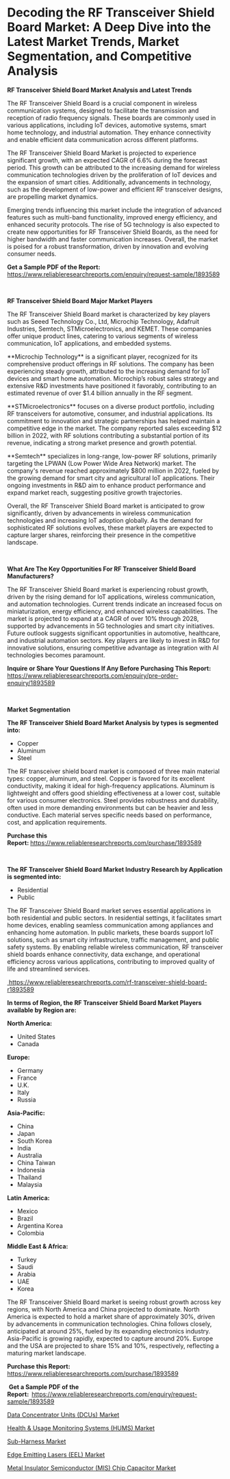 <p><h1>Decoding the RF Transceiver Shield Board Market: A Deep Dive into the Latest Market Trends, Market Segmentation, and Competitive Analysis</h1></p><p><strong>RF Transceiver Shield Board Market Analysis and Latest Trends</strong></p>
<p><p>The RF Transceiver Shield Board is a crucial component in wireless communication systems, designed to facilitate the transmission and reception of radio frequency signals. These boards are commonly used in various applications, including IoT devices, automotive systems, smart home technology, and industrial automation. They enhance connectivity and enable efficient data communication across different platforms.</p><p>The RF Transceiver Shield Board Market is projected to experience significant growth, with an expected CAGR of 6.6% during the forecast period. This growth can be attributed to the increasing demand for wireless communication technologies driven by the proliferation of IoT devices and the expansion of smart cities. Additionally, advancements in technology, such as the development of low-power and efficient RF transceiver designs, are propelling market dynamics.</p><p>Emerging trends influencing this market include the integration of advanced features such as multi-band functionality, improved energy efficiency, and enhanced security protocols. The rise of 5G technology is also expected to create new opportunities for RF Transceiver Shield Boards, as the need for higher bandwidth and faster communication increases. Overall, the market is poised for a robust transformation, driven by innovation and evolving consumer needs.</p></p>
<p><strong>Get a Sample PDF of the Report:&nbsp;</strong> <a href="https://www.reliableresearchreports.com/enquiry/request-sample/1893589?utm_campaign=11&utm_medium=2&utm_source=Github&utm_content=ia&utm_term=13022025&utm_id=rf-transceiver-shield-board">https://www.reliableresearchreports.com/enquiry/request-sample/1893589</a></p>
<p>&nbsp;</p>
<p><strong>RF Transceiver Shield Board Major Market Players</strong></p>
<p><p>The RF Transceiver Shield Board market is characterized by key players such as Seeed Technology Co., Ltd, Microchip Technology, Adafruit Industries, Semtech, STMicroelectronics, and KEMET. These companies offer unique product lines, catering to various segments of wireless communication, IoT applications, and embedded systems.</p><p>**Microchip Technology** is a significant player, recognized for its comprehensive product offerings in RF solutions. The company has been experiencing steady growth, attributed to the increasing demand for IoT devices and smart home automation. Microchip’s robust sales strategy and extensive R&D investments have positioned it favorably, contributing to an estimated revenue of over $1.4 billion annually in the RF segment.</p><p>**STMicroelectronics** focuses on a diverse product portfolio, including RF transceivers for automotive, consumer, and industrial applications. Its commitment to innovation and strategic partnerships has helped maintain a competitive edge in the market. The company reported sales exceeding $12 billion in 2022, with RF solutions contributing a substantial portion of its revenue, indicating a strong market presence and growth potential.</p><p>**Semtech** specializes in long-range, low-power RF solutions, primarily targeting the LPWAN (Low Power Wide Area Network) market. The company's revenue reached approximately $800 million in 2022, fueled by the growing demand for smart city and agricultural IoT applications. Their ongoing investments in R&D aim to enhance product performance and expand market reach, suggesting positive growth trajectories.</p><p>Overall, the RF Transceiver Shield Board market is anticipated to grow significantly, driven by advancements in wireless communication technologies and increasing IoT adoption globally. As the demand for sophisticated RF solutions evolves, these market players are expected to capture larger shares, reinforcing their presence in the competitive landscape.</p></p>
<p>&nbsp;</p>
<p><strong>What Are The Key Opportunities For RF Transceiver Shield Board Manufacturers?</strong></p>
<p><p>The RF Transceiver Shield Board market is experiencing robust growth, driven by the rising demand for IoT applications, wireless communication, and automation technologies. Current trends indicate an increased focus on miniaturization, energy efficiency, and enhanced wireless capabilities. The market is projected to expand at a CAGR of over 10% through 2028, supported by advancements in 5G technologies and smart city initiatives. Future outlook suggests significant opportunities in automotive, healthcare, and industrial automation sectors. Key players are likely to invest in R&D for innovative solutions, ensuring competitive advantage as integration with AI technologies becomes paramount.</p></p>
<p><strong>Inquire or Share Your Questions If Any Before Purchasing This Report:</strong> <a href="https://www.reliableresearchreports.com/enquiry/pre-order-enquiry/1893589?utm_campaign=11&utm_medium=2&utm_source=Github&utm_content=ia&utm_term=13022025&utm_id=rf-transceiver-shield-board">https://www.reliableresearchreports.com/enquiry/pre-order-enquiry/1893589</a></p>
<p>&nbsp;</p>
<p><strong>Market Segmentation</strong></p>
<p><strong>The RF Transceiver Shield Board Market Analysis by types is segmented into:</strong></p>
<p><ul><li>Copper</li><li>Aluminum</li><li>Steel</li></ul></p>
<p><p>The RF transceiver shield board market is composed of three main material types: copper, aluminum, and steel. Copper is favored for its excellent conductivity, making it ideal for high-frequency applications. Aluminum is lightweight and offers good shielding effectiveness at a lower cost, suitable for various consumer electronics. Steel provides robustness and durability, often used in more demanding environments but can be heavier and less conductive. Each material serves specific needs based on performance, cost, and application requirements.</p></p>
<p><strong>Purchase this Report:&nbsp;</strong><a href="https://www.reliableresearchreports.com/purchase/1893589?utm_campaign=11&utm_medium=2&utm_source=Github&utm_content=ia&utm_term=13022025&utm_id=rf-transceiver-shield-board">https://www.reliableresearchreports.com/purchase/1893589</a></p>
<p>&nbsp;</p>
<p><strong>The RF Transceiver Shield Board Market Industry Research by Application is segmented into:</strong></p>
<p><ul><li>Residential</li><li>Public</li></ul></p>
<p><p>The RF Transceiver Shield Board market serves essential applications in both residential and public sectors. In residential settings, it facilitates smart home devices, enabling seamless communication among appliances and enhancing home automation. In public markets, these boards support IoT solutions, such as smart city infrastructure, traffic management, and public safety systems. By enabling reliable wireless communication, RF transceiver shield boards enhance connectivity, data exchange, and operational efficiency across various applications, contributing to improved quality of life and streamlined services.</p></p>
<p><a href="https://www.reliableresearchreports.com/rf-transceiver-shield-board-r1893589?utm_campaign=11&utm_medium=2&utm_source=Github&utm_content=ia&utm_term=13022025&utm_id=rf-transceiver-shield-board">&nbsp;https://www.reliableresearchreports.com/rf-transceiver-shield-board-r1893589</a></p>
<p><strong>In terms of Region, the RF Transceiver Shield Board Market Players available by Region are:</strong></p>
<p>
    <p> <strong> North America: </strong>
        <ul>
            <li>United States</li>
            <li>Canada</li>
        </ul>
        </p> 
    <p> <strong> Europe: </strong>
        <ul>
            <li>Germany</li>
            <li>France</li>
            <li>U.K.</li>
            <li>Italy</li>
            <li>Russia</li>
        </ul>
        </p> 
    <p> <strong> Asia-Pacific: </strong>
        <ul>
            <li>China</li>
            <li>Japan</li>
            <li>South Korea</li>
            <li>India</li>
            <li>Australia</li>
            <li>China Taiwan</li>
            <li>Indonesia</li>
            <li>Thailand</li>
            <li>Malaysia</li>
        </ul>
        </p> 
    <p> <strong> Latin America: </strong>
        <ul>
            <li>Mexico</li>
            <li>Brazil</li>
            <li>Argentina Korea</li>
            <li>Colombia</li>
        </ul>
        </p> 
    <p> <strong> Middle East & Africa: </strong>
        <ul>
            <li>Turkey</li>
            <li>Saudi</li>
            <li>Arabia</li>
            <li>UAE</li>
            <li>Korea</li>
        </ul>
    </p>
    </p>
<p><p>The RF Transceiver Shield Board market is seeing robust growth across key regions, with North America and China projected to dominate. North America is expected to hold a market share of approximately 30%, driven by advancements in communication technologies. China follows closely, anticipated at around 25%, fueled by its expanding electronics industry. Asia-Pacific is growing rapidly, expected to capture around 20%. Europe and the USA are projected to share 15% and 10%, respectively, reflecting a maturing market landscape.</p></p>
<p><strong>Purchase this Report: </strong><a href="https://www.reliableresearchreports.com/purchase/1893589?utm_campaign=11&utm_medium=2&utm_source=Github&utm_content=ia&utm_term=13022025&utm_id=rf-transceiver-shield-board">https://www.reliableresearchreports.com/purchase/1893589</a></p>
<p>&nbsp;<strong>Get a Sample PDF of the Report:&nbsp;&nbsp;</strong><a href="https://www.reliableresearchreports.com/enquiry/request-sample/1893589?utm_campaign=11&utm_medium=2&utm_source=Github&utm_content=ia&utm_term=13022025&utm_id=rf-transceiver-shield-board">https://www.reliableresearchreports.com/enquiry/request-sample/1893589</a></p>
<p><strong></strong></p>
<p><p><a href="https://github.com/rabiumofer/Market-Research-Report-List-1/blob/main/data-concentrator-units-dcus-market.md?utm_campaign=11&utm_medium=2&utm_source=Github&utm_content=ia&utm_term=13022025&utm_id=rf-transceiver-shield-board">Data Concentrator Units (DCUs) Market</a></p><p><a href="https://github.com/abuugjetaj/Market-Research-Report-List-1/blob/main/health-usage-monitoring-systems-hums-market.md?utm_campaign=11&utm_medium=2&utm_source=Github&utm_content=ia&utm_term=13022025&utm_id=rf-transceiver-shield-board">Health & Usage Monitoring Systems (HUMS) Market</a></p><p><a href="https://github.com/amoakuolaopa/Market-Research-Report-List-1/blob/main/sub-harness-market.md?utm_campaign=11&utm_medium=2&utm_source=Github&utm_content=ia&utm_term=13022025&utm_id=rf-transceiver-shield-board">Sub-Harness Market</a></p><p><a href="https://github.com/tszkintruca/Market-Research-Report-List-1/blob/main/edge-emitting-lasers-eel-market.md?utm_campaign=11&utm_medium=2&utm_source=Github&utm_content=ia&utm_term=13022025&utm_id=rf-transceiver-shield-board">Edge Emitting Lasers (EEL) Market</a></p><p><a href="https://github.com/aidelndasse/Market-Research-Report-List-1/blob/main/metal-insulator-semiconductor-mis-chip-capacitor-market.md?utm_campaign=11&utm_medium=2&utm_source=Github&utm_content=ia&utm_term=13022025&utm_id=rf-transceiver-shield-board">Metal Insulator Semiconductor (MIS) Chip Capacitor Market</a></p></p>